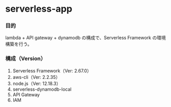 # serverless-app

### 目的

lambda + API gateway + dynamodb の構成で、Serverless Framework の環境構築を行う。

### 構成（Version）

1. Serverless Framework（Ver: 2.67.0）
2. aws-cli（Ver: 2.2.35）
3. node.js（Ver: 12.18.3）
4. serverless-dynamodb-local
5. API Gateway
6. IAM
